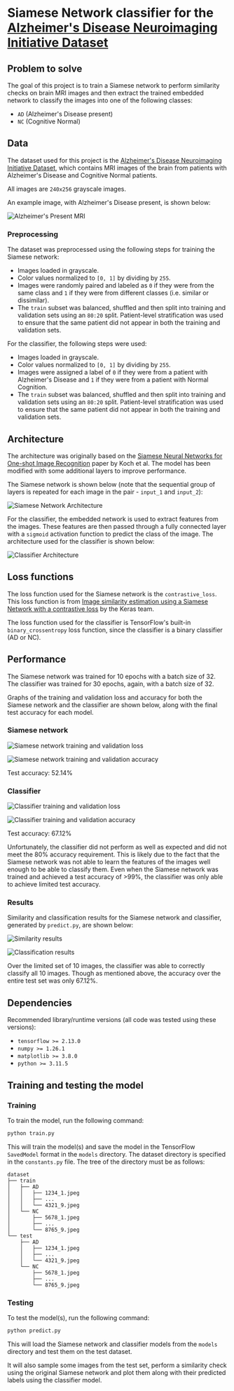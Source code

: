 # Siamese Network classifier for the [Alzheimer's Disease Neuroimaging Initiative Dataset](https://adni.loni.usc.edu/)

## Problem to solve

The goal of this project is to train a Siamese network to perform similarity checks on brain MRI images and then extract the trained embedded network to classify the images into one of the following classes:
- `AD` (Alzheimer's Disease present)
- `NC` (Cognitive Normal)

## Data

The dataset used for this project is the [Alzheimer's Disease Neuroimaging Initiative Dataset](https://adni.loni.usc.edu/), which contains MRI images of the brain from patients with Alzheimer's Disease and Cognitive Normal patients.

All images are `240x256` grayscale images.

An example image, with Alzheimer's Disease present, is shown below:

![Alzheimer's Present MRI](./images/236920_80.jpeg)

### Preprocessing

The dataset was preprocessed using the following steps for training the Siamese network:
- Images loaded in grayscale.
- Color values normalized to `[0, 1]` by dividing by `255`.
- Images were randomly paired and labeled as `0` if they were from the same class and `1` if they were from different classes (i.e. similar or dissimilar).
- The `train` subset was balanced, shuffled and then split into training and validation sets using an `80:20` split. Patient-level stratification was used to ensure that the same patient did not appear in both the training and validation sets.

For the classifier, the following steps were used:
- Images loaded in grayscale.
- Color values normalized to `[0, 1]` by dividing by `255`.
- Images were assigned a label of `0` if they were from a patient with Alzheimer's Disease and `1` if they were from a patient with Normal Cognition.
- The `train` subset was balanced, shuffled and then split into training and validation sets using an `80:20` split. Patient-level stratification was used to ensure that the same patient did not appear in both the training and validation sets.

## Architecture

The architecture was originally based on the [Siamese Neural Networks for One-shot Image Recognition](https://www.cs.cmu.edu/~rsalakhu/papers/oneshot1.pdf) paper by Koch et al. The model has been modified with some additional layers to improve performance.

The Siamese network is shown below (note that the sequential group of layers is repeated for each image in the pair - `input_1` and `input_2`):

![Siamese Network Architecture](./images/siamese_architecture.png)

For the classifier, the embedded network is used to extract features from the images. These features are then passed through a fully connected layer with a `sigmoid` activation function to predict the class of the image. The architecture used for the classifier is shown below:

![Classifier Architecture](./images/classifier_architecture.png)

## Loss functions

The loss function used for the Siamese network is the `contrastive_loss`. This loss function is from [Image similarity estimation using a Siamese Network with a contrastive loss](https://keras.io/examples/vision/siamese_contrastive/#define-the-contrastive-loss) by the Keras team.

The loss function used for the classifier is TensorFlow's built-in `binary_crossentropy` loss function, since the classifier is a binary classifier (AD or NC).

## Performance

The Siamese network was trained for 10 epochs with a batch size of 32. The classifier was trained for 30 epochs, again, with a batch size of 32.

Graphs of the training and validation loss and accuracy for both the Siamese network and the classifier are shown below, along with the final test accuracy for each model.

### Siamese network

![Siamese network training and validation loss](./graphs/snn-loss.png)

![Siamese network training and validation accuracy](./graphs/snn-accuracy.png)

Test accuracy: 52.14%

### Classifier

![Classifier training and validation loss](./graphs/classifier-loss.png)

![Classifier training and validation accuracy](./graphs/classifier-accuracy.png)

Test accuracy: 67.12%

Unfortunately, the classifier did not perform as well as expected and did not meet the 80% accuracy requirement. This is likely due to the fact that the Siamese network was not able to learn the features of the images well enough to be able to classify them. Even when the Siamese network was trained and achieved a test accuracy of >99%, the classifier was only able to achieve limited test accuracy.

### Results

Similarity and classification results for the Siamese network and classifier, generated by `predict.py`, are shown below:

![Similarity results](./graphs/similarity.png)

![Classification results](./graphs/classification.png)

Over the limited set of 10 images, the classifier was able to correctly classify all 10 images. Though as mentioned above, the accuracy over the entire test set was only 67.12%.

## Dependencies

Recommended library/runtime versions (all code was tested using these versions):

- `tensorflow >= 2.13.0`
- `numpy >= 1.26.1`
- `matplotlib >= 3.8.0`
- `python >= 3.11.5`

## Training and testing the model

### Training

To train the model, run the following command:

```bash
python train.py
```

This will train the model(s) and save the model in the TensorFlow `SavedModel` format in the `models` directory. The dataset directory is specified in the `constants.py` file. The tree of the directory must be as follows:

```
dataset
├── train
│   ├── AD
│   │   ├── 1234_1.jpeg
│   │   ├── ...
│   │   └── 4321_9.jpeg
│   └── NC
│       ├── 5678_1.jpeg
│       ├── ...
│       └── 8765_9.jpeg
└── test
    ├── AD
    │   ├── 1234_1.jpeg
    │   ├── ...
    │   └── 4321_9.jpeg
    └── NC
        ├── 5678_1.jpeg
        ├── ...
        └── 8765_9.jpeg
```

### Testing

To test the model(s), run the following command:

```bash
python predict.py
```

This will load the Siamese network and classifier models from the `models` directory and test them on the test dataset.

It will also sample some images from the test set, perform a similarity check using the original Siamese network and plot them along with their predicted labels using the classifier model.
